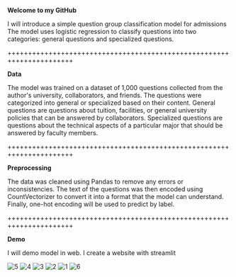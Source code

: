 **Welcome to my GitHub**

I will introduce a simple question group classification model for admissions
The model uses logistic regression to classify questions into two categories: general questions and specialized questions.

++++++++++++++++++++++++++++++++++++++++++++++++++++++++++++++++++++++

**Data**

The model was trained on a dataset of 1,000 questions collected from the author's university, collaborators, and friends. The questions were categorized into general or specialized based on their content. General questions are questions about tuition, facilities, or general university policies that can be answered by collaborators. Specialized questions are questions about the technical aspects of a particular major that should be answered by faculty members.


++++++++++++++++++++++++++++++++++++++++++++++++++++++++++++++++++++++

**Preprocessing**


The data was cleaned using Pandas to remove any errors or inconsistencies. The text of the questions was then encoded using CountVectorizer to convert it into a format that the model can understand. Finally, one-hot encoding will be used to predict by label. 


++++++++++++++++++++++++++++++++++++++++++++++++++++++++++++++++++++++

**Demo**

I will demo model in web. I create a website with streamlit

![5](https://github.com/tefou/NLPbasedAdmissionsCounselingTool/assets/131429342/a1058f60-86a7-4e23-aebc-5c9e91491f97)
![4](https://github.com/tefou/NLPbasedAdmissionsCounselingTool/assets/131429342/d834016b-10eb-4e7e-8d2d-6805fb5753dd)
![3](https://github.com/tefou/NLPbasedAdmissionsCounselingTool/assets/131429342/5d42a80d-b6e8-4a10-87f2-6a71e8c949a8)
![2](https://github.com/tefou/NLPbasedAdmissionsCounselingTool/assets/131429342/27683f69-bf85-4f07-8c8a-f6f0fafc8b34)
![1](https://github.com/tefou/NLPbasedAdmissionsCounselingTool/assets/131429342/34c8ce07-a135-403a-b629-31fcbf2e2439)
![6](https://github.com/tefou/NLPbasedAdmissionsCounselingTool/assets/131429342/975c7962-4090-467f-98c0-0a7a0b149f29)
